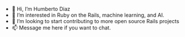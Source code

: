- 👋 Hi, I’m Humberto Diaz
- 👀 I’m interested in Ruby on the Rails, machine learning, and AI.
- 💞️ I’m looking to start contributing to more open source Rails projects 
- 📫 Message me here if you want to chat. 
<!---
humbertodiazp/humbertodiazp is a ✨ special ✨ repository because its `README.md` (this file) appears on your GitHub profile.
You can click the Preview link to take a look at your changes.
--->
